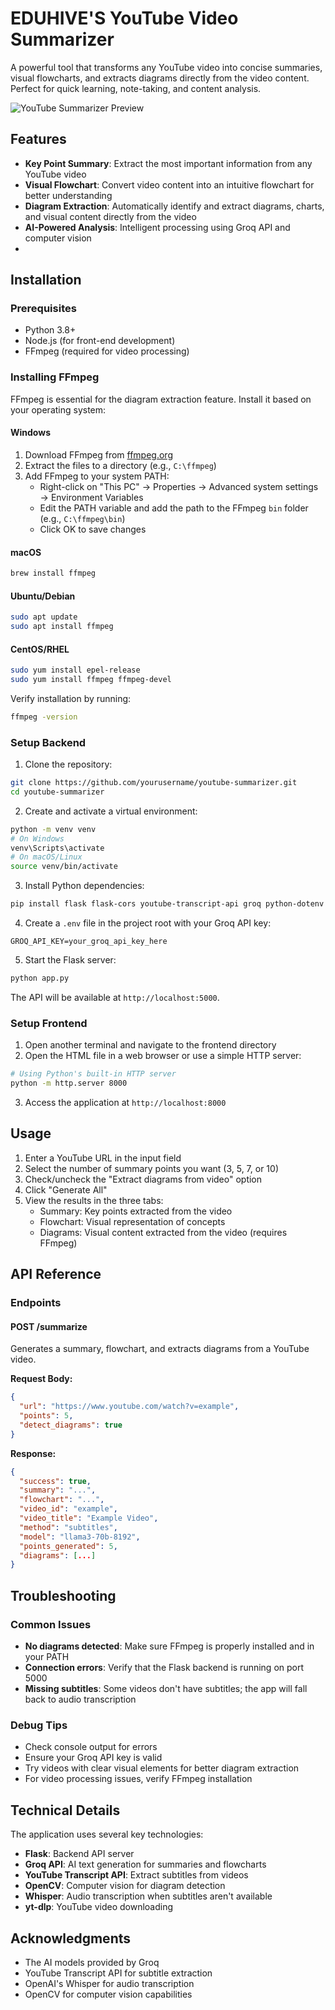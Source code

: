 # EDUHIVE'S YouTube Video Summarizer

A powerful tool that transforms any YouTube video into concise summaries, visual flowcharts, and extracts diagrams directly from the video content. Perfect for quick learning, note-taking, and content analysis.

![YouTube Summarizer Preview](https://github.com/Ravindranath04/Eduhive-s-Youtube_summeriser/blob/main/image.png?raw=true)

## Features

- **Key Point Summary**: Extract the most important information from any YouTube video
- **Visual Flowchart**: Convert video content into an intuitive flowchart for better understanding
- **Diagram Extraction**: Automatically identify and extract diagrams, charts, and visual content directly from the video
- **AI-Powered Analysis**: Intelligent processing using Groq API and computer vision
- 
## Installation

### Prerequisites

- Python 3.8+
- Node.js (for front-end development)
- FFmpeg (required for video processing)

### Installing FFmpeg

FFmpeg is essential for the diagram extraction feature. Install it based on your operating system:

#### Windows
1. Download FFmpeg from [ffmpeg.org](https://ffmpeg.org/download.html)
2. Extract the files to a directory (e.g., `C:\ffmpeg`)
3. Add FFmpeg to your system PATH:
   - Right-click on "This PC" → Properties → Advanced system settings → Environment Variables
   - Edit the PATH variable and add the path to the FFmpeg `bin` folder (e.g., `C:\ffmpeg\bin`)
   - Click OK to save changes

#### macOS
```bash
brew install ffmpeg
```

#### Ubuntu/Debian
```bash
sudo apt update
sudo apt install ffmpeg
```

#### CentOS/RHEL
```bash
sudo yum install epel-release
sudo yum install ffmpeg ffmpeg-devel
```

Verify installation by running:
```bash
ffmpeg -version
```

### Setup Backend

1. Clone the repository:
```bash
git clone https://github.com/yourusername/youtube-summarizer.git
cd youtube-summarizer
```

2. Create and activate a virtual environment:
```bash
python -m venv venv
# On Windows
venv\Scripts\activate
# On macOS/Linux
source venv/bin/activate
```

3. Install Python dependencies:
```bash
pip install flask flask-cors youtube-transcript-api groq python-dotenv whisper yt-dlp opencv-python numpy pillow
```

4. Create a `.env` file in the project root with your Groq API key:
```
GROQ_API_KEY=your_groq_api_key_here
```

5. Start the Flask server:
```bash
python app.py
```

The API will be available at `http://localhost:5000`.

### Setup Frontend

1. Open another terminal and navigate to the frontend directory
2. Open the HTML file in a web browser or use a simple HTTP server:
```bash
# Using Python's built-in HTTP server
python -m http.server 8000
```

3. Access the application at `http://localhost:8000`

## Usage

1. Enter a YouTube URL in the input field
2. Select the number of summary points you want (3, 5, 7, or 10)
3. Check/uncheck the "Extract diagrams from video" option
4. Click "Generate All"
5. View the results in the three tabs:
   - Summary: Key points extracted from the video
   - Flowchart: Visual representation of concepts
   - Diagrams: Visual content extracted from the video (requires FFmpeg)

## API Reference

### Endpoints

#### POST /summarize
Generates a summary, flowchart, and extracts diagrams from a YouTube video.

**Request Body:**
```json
{
  "url": "https://www.youtube.com/watch?v=example",
  "points": 5,
  "detect_diagrams": true
}
```

**Response:**
```json
{
  "success": true,
  "summary": "...",
  "flowchart": "...",
  "video_id": "example",
  "video_title": "Example Video",
  "method": "subtitles",
  "model": "llama3-70b-8192",
  "points_generated": 5,
  "diagrams": [...]
}
```

## Troubleshooting

### Common Issues

- **No diagrams detected**: Make sure FFmpeg is properly installed and in your PATH
- **Connection errors**: Verify that the Flask backend is running on port 5000
- **Missing subtitles**: Some videos don't have subtitles; the app will fall back to audio transcription

### Debug Tips

- Check console output for errors
- Ensure your Groq API key is valid
- Try videos with clear visual elements for better diagram extraction
- For video processing issues, verify FFmpeg installation

## Technical Details

The application uses several key technologies:

- **Flask**: Backend API server
- **Groq API**: AI text generation for summaries and flowcharts
- **YouTube Transcript API**: Extract subtitles from videos
- **OpenCV**: Computer vision for diagram detection
- **Whisper**: Audio transcription when subtitles aren't available
- **yt-dlp**: YouTube video downloading

## Acknowledgments

- The AI models provided by Groq
- YouTube Transcript API for subtitle extraction
- OpenAI's Whisper for audio transcription
- OpenCV for computer vision capabilities
